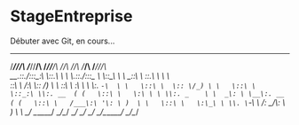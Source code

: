 # StageEntreprise
Débuter avec Git, en cours...



 _________  ______   ___   ___   _________  ______   ___   __      ____     ___   ___     
/________/\/_____/\ /___/\/__/\ /________/\/_____/\ /__/\ /__/\   /___/\   /___/\/__/\    
\__.::.__\/\:::_:\ \\::.\ \\ \ \\__.::.__\/\:::_ \ \\::\_\\  \ \  \_::\ \  \::.\ \\ \ \   
   \::\ \     /_\:\ \\:: \/_) \ \  \::\ \   \:\ \ \ \\:. `-\  \ \   \::\ \  \:: \/_) \ \  
    \::\ \    \::_:\ \\:. __  ( (   \::\ \   \:\ \ \ \\:. _    \ \  _\: \ \__\:. __  ( (  
     \::\ \   /___\:\ '\: \ )  \ \   \::\ \   \:\_\ \ \\. \`-\  \ \/__\: \__/\\: \ )  \ \ 
      \__\/   \______/  \__\/\__\/    \__\/    \_____\/ \__\/ \__\/\________\/ \__\/\__\/ 
                                                                                          
